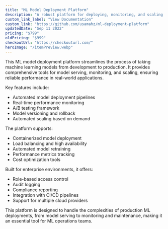 ```yaml
---
title: "ML Model Deployment Platform"
description: "A robust platform for deploying, monitoring, and scaling machine learning models in production environments with advanced monitoring and A/B testing capabilities."
custom_link_label: "View Documentation"
custom_link: "https://github.com/usamahz/ml-deployment-platform"
updatedDate: "Sep 11 2022"
pricing: "$799"
oldPricing: "$999"
checkoutUrl: "https://checkouturl.com/"
heroImage: "/itemPreview.webp"
---
```


This ML model deployment platform streamlines the process of taking machine learning models from development to production. It provides comprehensive tools for model serving, monitoring, and scaling, ensuring reliable performance in real-world applications.

Key features include:
- Automated model deployment pipelines
- Real-time performance monitoring
- A/B testing framework
- Model versioning and rollback
- Automated scaling based on demand

The platform supports:
- Containerized model deployment
- Load balancing and high availability
- Automated model retraining
- Performance metrics tracking
- Cost optimization tools

Built for enterprise environments, it offers:
- Role-based access control
- Audit logging
- Compliance reporting
- Integration with CI/CD pipelines
- Support for multiple cloud providers

This platform is designed to handle the complexities of production ML deployments, from model serving to monitoring and maintenance, making it an essential tool for ML operations teams.